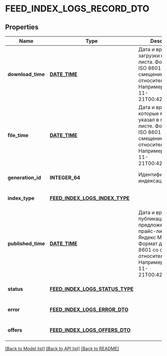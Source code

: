 # FEED_INDEX_LOGS_RECORD_DTO

## Properties
Name | Type | Description | Notes
------------ | ------------- | ------------- | -------------
**download_time** | [**DATE_TIME**](DATE_TIME.md) | Дата и время загрузки прайс-листа.  Формат даты: ISO 8601 со смещением относительно UTC. Например, &#x60;2017-11-21T00:42:42+03:00&#x60;.  | [optional] [default to null]
**file_time** | [**DATE_TIME**](DATE_TIME.md) | Дата и время, которые магазин указал в прайс-листе.  Формат даты: ISO 8601 со смещением относительно UTC. Например, &#x60;2017-11-21T00:42:42+03:00&#x60;.  | [optional] [default to null]
**generation_id** | **INTEGER_64** | Идентификатор индексации. | [optional] [default to null]
**index_type** | [**FEED_INDEX_LOGS_INDEX_TYPE**](FeedIndexLogsIndexType.md) |  | [optional] [default to null]
**published_time** | [**DATE_TIME**](DATE_TIME.md) | Дата и время публикации предложений из прайс-листа на Яндекс Маркете.  Формат даты: ISO 8601 со смещением относительно UTC. Например, &#x60;2017-11-21T00:42:42+03:00&#x60;.  | [optional] [default to null]
**status** | [**FEED_INDEX_LOGS_STATUS_TYPE**](FeedIndexLogsStatusType.md) |  | [optional] [default to null]
**error** | [**FEED_INDEX_LOGS_ERROR_DTO**](FeedIndexLogsErrorDTO.md) |  | [optional] [default to null]
**offers** | [**FEED_INDEX_LOGS_OFFERS_DTO**](FeedIndexLogsOffersDTO.md) |  | [optional] [default to null]

[[Back to Model list]](../README.md#documentation-for-models) [[Back to API list]](../README.md#documentation-for-api-endpoints) [[Back to README]](../README.md)


